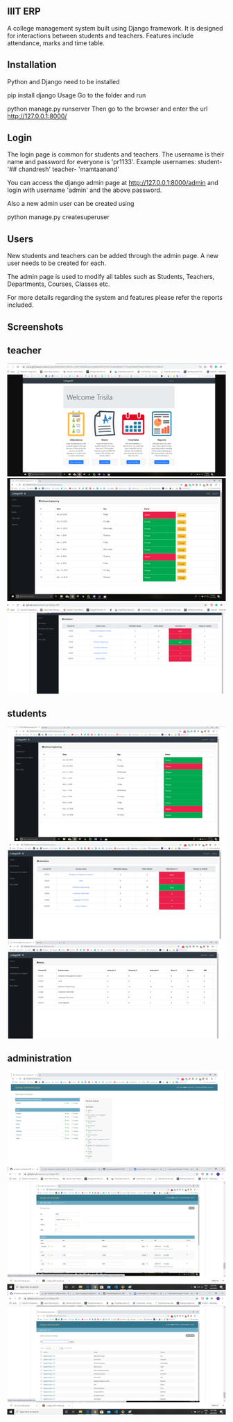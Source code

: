 ## IIIT ERP
A college management system built using Django framework. It is designed for interactions between students and teachers. Features include attendance, marks and time table.

##  Installation
Python and Django need to be installed

pip install django
Usage
Go to the  folder and run

python manage.py runserver
Then go to the browser and enter the url http://127.0.0.1:8000/

## Login
The login page is common for students and teachers. The username is their name and password for everyone is 'pr1133'. Example usernames: student- '## chandresh' teacher- 'mamtaanand'

You can access the django admin page at http://127.0.0.1:8000/admin and login with username 'admin' and the above password.

Also a new admin user can be created using

python manage.py createsuperuser
 ## Users
New students and teachers can be added through the admin page. A new user needs to be created for each.

The admin page is used to modify all tables such as Students, Teachers, Departments, Courses, Classes etc.

For more details regarding the system and features please refer the reports included.
## Screenshots
  ## teacher

<img src="https://github.com/chandreshgelda/IIIT_ERP/blob/master/images/scr.png" />


<img src=" https://github.com/chandreshgelda/IIIT_ERP/blob/master/images/src1.png" />

<img src=" https://github.com/chandreshgelda/IIIT_ERP/blob/master/images/src3.png " />

  ## students
  
  
  
  <img src="https://github.com/chandreshgelda/IIIT_ERP/blob/master/images/src4.png" />
  
  <img src="https://github.com/chandreshgelda/IIIT_ERP/blob/master/images/src5.png" />

  <img src="https://github.com/chandreshgelda/IIIT_ERP/blob/master/images/src6.png" />

 ## administration
 
 <img src=" https://github.com/chandreshgelda/IIIT_ERP/blob/master/images/src7.png" />
 
 <img src=" https://github.com/chandreshgelda/IIIT_ERP/blob/master/images/src8.png" />
 
 <img src=" https://github.com/chandreshgelda/IIIT_ERP/blob/master/images/src9.png" />
